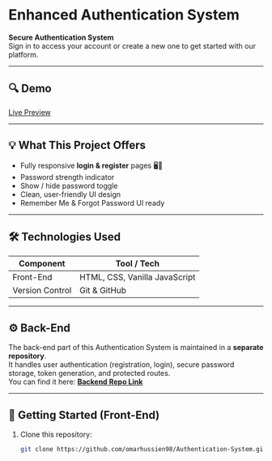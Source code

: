 # Enhanced Authentication System

**Secure Authentication System**  
Sign in to access your account or create a new one to get started with our platform.

---

## 🔍 Demo

[Live Preview](https://omarhussien98.github.io/Authentication-System/)  

---

## 💡 What This Project Offers

- Fully responsive **login & register** pages 🖥️📱  
- Password strength indicator  
- Show / hide password toggle  
- Clean, user-friendly UI design  
- Remember Me & Forgot Password UI ready

---

## 🛠️ Technologies Used

| Component | Tool / Tech |
|-----------|-------------|
| Front-End | HTML, CSS, Vanilla JavaScript |
| Version Control | Git & GitHub |

---

## ⚙️ Back-End

The back-end part of this Authentication System is maintained in a **separate repository**.  
It handles user authentication (registration, login), secure password storage, token generation, and protected routes.  
You can find it here: **[Backend Repo Link](https://github.com/omarhussien98/Your-Backend-Repo-Name)**

---

## 🚀 Getting Started (Front-End)

1. Clone this repository:  
   ```bash
   git clone https://github.com/omarhussien98/Authentication-System.git
